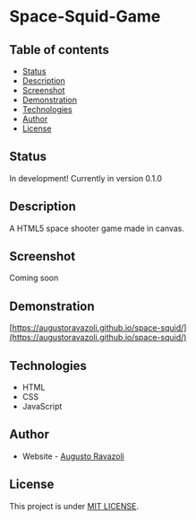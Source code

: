 # Space-Squid-Game

## Table of contents

- [Status](#status)
- [Description](#description)
- [Screenshot](#screenshot)
- [Demonstration](#demonstrations)
- [Technologies](#technologies)
- [Author](#author)
- [License](#license)

## Status

In development! Currently in version 0.1.0

## Description

A HTML5 space shooter game made in canvas.

## Screenshot

Coming soon

## Demonstration

[https://augustoravazoli.github.io/space-squid/](https://augustoravazoli.github.io/space-squid/)

## Technologies

- HTML
- CSS
- JavaScript

## Author

- Website - [Augusto Ravazoli](https://augustoravazoli.github.io/)

## License

This project is under [MIT LICENSE](./LICENSE).
